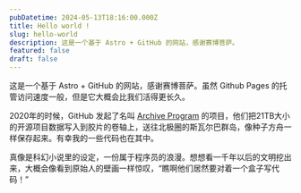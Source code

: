 ```yaml
---
pubDatetime: 2024-05-13T18:16:00.000Z
title: Hello world !
slug: hello-world
description: 这是一个基于 Astro + GitHub 的网站，感谢赛博菩萨。
featured: false
draft: false
---
```


这是一个基于 Astro + GitHub 的网站，感谢赛博菩萨。虽然 Github Pages 的托管访问速度一般，但是它大概会比我们活得更长久。

2020年的时候，GitHub 发起了名叫 <a href="https://archiveprogram.github.com/" ref="nofollow" target="_blank">Archive Program</a> 的项目，他们把21TB大小的开源项目数据写入到胶片的卷轴上，送往北极圈的斯瓦尔巴群岛，像种子方舟一样保存起来。有幸我的一些代码也在其中。

真像是科幻小说里的设定，一份属于程序员的浪漫。想想看一千年以后的文明挖出来，大概会像看到原始人的壁画一样惊叹，“瞧啊他们居然要对着一个盒子写代码！”
